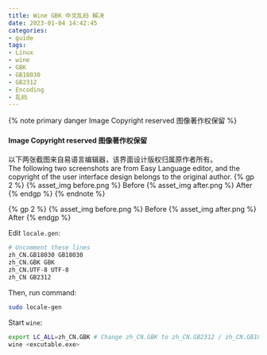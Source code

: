 ```yaml
---
title: Wine GBK 中文乱码 解决
date: 2023-01-04 14:42:45
categories:
- guide
tags:
- Linux
- wine
- GBK
- GB18030
- GB2312
- Encoding
- 乱码
---
```


{% note primary danger Image Copyright reserved 图像著作权保留 %}
#### Image Copyright reserved 图像著作权保留
以下两张截图来自易语言编辑器，该界面设计版权归属原作者所有。  
The following two screenshots are from Easy Language editor, and the copyright of the user interface design belongs to the original author.
{% gp 2 %}
{% asset_img before.png %} Before
{% asset_img after.png %} After
{% endgp %}
{% endnote %}

{% gp 2 %}
{% asset_img before.png %} Before
{% asset_img after.png %} After
{% endgp %}

Edit `locale.gen`:
```bash /etc/locale.gen
# Uncomment these lines
zh_CN.GB18030 GB18030
zh_CN.GBK GBK
zh_CN.UTF-8 UTF-8
zh_CN GB2312
```

Then, run command:
```bash
sudo locale-gen
```

Start `wine`:
```bash
export LC_ALL=zh_CN.GBK # Change zh_CN.GBK to zh_CN.GB2312 / zh_CN.GB18030 if it does not work
wine <excutable.exe>
```
